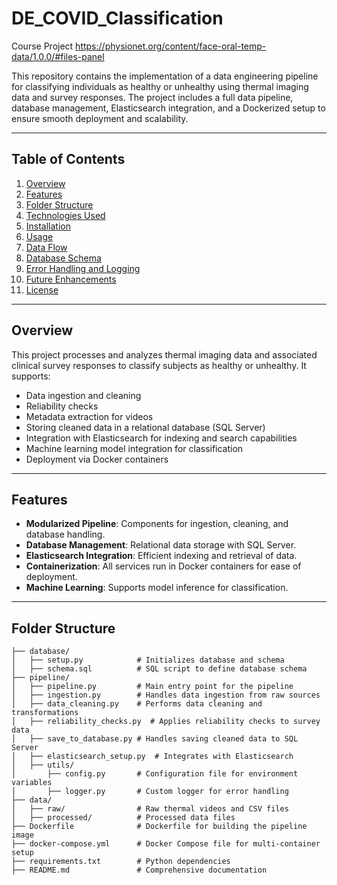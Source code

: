 # DE_COVID_Classification
Course Project
https://physionet.org/content/face-oral-temp-data/1.0.0/#files-panel

This repository contains the implementation of a data engineering pipeline for classifying individuals as healthy or unhealthy using thermal imaging data and survey responses. The project includes a full data pipeline, database management, Elasticsearch integration, and a Dockerized setup to ensure smooth deployment and scalability.

---

## **Table of Contents**
1. [Overview](#overview)
2. [Features](#features)
3. [Folder Structure](#folder-structure)
4. [Technologies Used](#technologies-used)
5. [Installation](#installation)
6. [Usage](#usage)
7. [Data Flow](#data-flow)
8. [Database Schema](#database-schema)
9. [Error Handling and Logging](#error-handling-and-logging)
10. [Future Enhancements](#future-enhancements)
11. [License](#license)

---

## **Overview**
This project processes and analyzes thermal imaging data and associated clinical survey responses to classify subjects as healthy or unhealthy. It supports:
- Data ingestion and cleaning
- Reliability checks
- Metadata extraction for videos
- Storing cleaned data in a relational database (SQL Server)
- Integration with Elasticsearch for indexing and search capabilities
- Machine learning model integration for classification
- Deployment via Docker containers

---

## **Features**
- **Modularized Pipeline**: Components for ingestion, cleaning, and database handling.
- **Database Management**: Relational data storage with SQL Server.
- **Elasticsearch Integration**: Efficient indexing and retrieval of data.
- **Containerization**: All services run in Docker containers for ease of deployment.
- **Machine Learning**: Supports model inference for classification.

---

## **Folder Structure**
```plaintext
├── database/
│   ├── setup.py            # Initializes database and schema
│   ├── schema.sql          # SQL script to define database schema
├── pipeline/
│   ├── pipeline.py         # Main entry point for the pipeline
│   ├── ingestion.py        # Handles data ingestion from raw sources
│   ├── data_cleaning.py    # Performs data cleaning and transformations
│   ├── reliability_checks.py  # Applies reliability checks to survey data
│   ├── save_to_database.py # Handles saving cleaned data to SQL Server
│   ├── elasticsearch_setup.py  # Integrates with Elasticsearch
│   ├── utils/
│       ├── config.py       # Configuration file for environment variables
│       ├── logger.py       # Custom logger for error handling
├── data/
│   ├── raw/                # Raw thermal videos and CSV files
│   ├── processed/          # Processed data files
├── Dockerfile              # Dockerfile for building the pipeline image
├── docker-compose.yml      # Docker Compose file for multi-container setup
├── requirements.txt        # Python dependencies
├── README.md               # Comprehensive documentation
